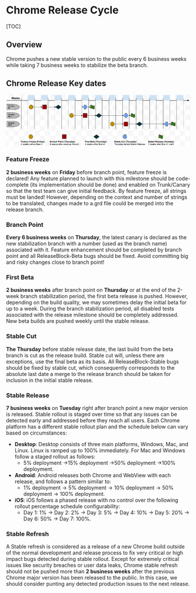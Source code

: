 # Chrome Release Cycle

[TOC]

## Overview

Chrome pushes a new stable version to the public every 6 business weeks while
taking 7 business weeks to stabilize the beta branch.

## Chrome Release Key dates

![Chrome Release Key dates](images/release_cycle.png)

### Feature Freeze

**2 business weeks** on **Friday** before branch point, feature freeze is
declared! Any feature planned to launch with this milestone should be
code-complete (its implementation should be done) and enabled on Trunk/Canary
so that the test team can give initial feedback. By feature freeze, all strings
must be landed! However, depending on the context and number of strings to be
translated, changes made to a.grd file could be merged into the release branch.

### Branch Point

**Every 6 business weeks** on **Thursday**, the latest canary is declared as the
new stabilization branch with a number (used as the branch name) associated with
it. Feature enhancement should be completed by branch point and all
ReleaseBlock-Beta bugs should be fixed. Avoid committing big and risky changes
close to branch point!

### First Beta

**2 business weeks** after branch point on **Thursday** or at the end of the
2-week branch stabilization period, the first beta release is pushed. However,
depending on the build quality, we may sometimes delay the initial beta for up
to a week. During the branch stabilization period, all disabled tests associated
with the release milestone should be completely addressed. New beta builds are
pushed weekly until the stable release.

### Stable Cut

**The Thursday** before stable release date, the last build from the beta branch
is cut as the release build. Stable cut will, unless there are exceptions, use
the final beta as its basis. All ReleaseBlock-Stable bugs should be fixed by
stable cut, which consequently corresponds to the absolute last date a merge to
the release branch should be taken for inclusion in the initial stable release.

### Stable Release

**7 business weeks** on **Tuesday** right after branch point a new major version
is released. Stable rollout is staged over time so that any issues can be
detected early and addressed before they reach all users. Each Chrome platform
has a different stable rollout plan and the schedule below can vary based on
circumstances:

*  **Desktop**: Desktop consists of three main platforms, Windows, Mac, and
Linux. Linux is ramped up to 100% immediately. For Mac and Windows follow a
staged rollout as follows:
    * 5% deployment ->15% deployment ->50% deployment ->100% deployment.
*  **Android**: Android releases both Chrome and WebView with each release, and
follows a pattern similar to:
    * 1% deployment -> 5% deployment -> 10% deployment -> 50% deployment
    -> 100% deployment.
*  **iOS**: iOS follows a phased release with no control over the following
rollout percentage schedule configurability:
    * Day 1: 1% -> Day 2: 2% -> Day 3: 5% -> Day 4: 10% -> Day 5: 20%
    -> Day 6: 50% -> Day 7: 100%.

### Stable Refresh

A Stable refresh is considered as a release of a new Chrome build outside of the
normal development and release process to fix very critical or high impact bugs
detected during stable rollout. Except for extremely critical issues like
security breaches or user data leaks, Chrome stable refresh should not be pushed
more than **2 business weeks** after the previous Chrome major version has been
released to the public. In this case, we should consider punting any detected
production issues to the next release.
